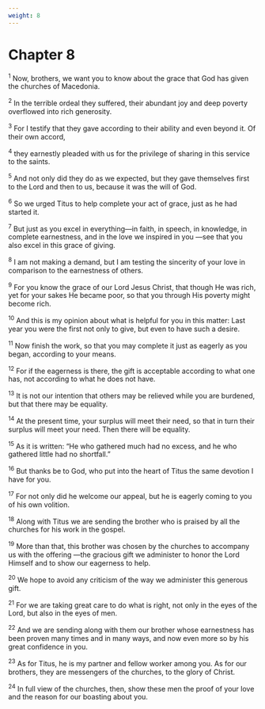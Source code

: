 ```yaml
---
weight: 8
---
```


# Chapter 8

<sup>1</sup> Now, brothers, we want you to know about the grace that God has given the churches of Macedonia. 

<sup>2</sup> In the terrible ordeal they suffered, their abundant joy and deep poverty overflowed into rich generosity. 

<sup>3</sup> For I testify that they gave according to their ability and even beyond it. Of their own accord, 

<sup>4</sup> they earnestly pleaded with us for the privilege of sharing in this service to the saints. 

<sup>5</sup> And not only did they do as we expected, but they gave themselves first to the Lord and then to us, because it was the will of God. 

<sup>6</sup> So we urged Titus to help complete your act of grace, just as he had started it. 

<sup>7</sup> But just as you excel in everything—in faith, in speech, in knowledge, in complete earnestness, and in the love we inspired in you —see that you also excel in this grace of giving. 

<sup>8</sup> I am not making a demand, but I am testing the sincerity of your love in comparison to the earnestness of others. 

<sup>9</sup> For you know the grace of our Lord Jesus Christ, that though He was rich, yet for your sakes He became poor, so that you through His poverty might become rich. 

<sup>10</sup> And this is my opinion about what is helpful for you in this matter: Last year you were the first not only to give, but even to have such a desire. 

<sup>11</sup> Now finish the work, so that you may complete it just as eagerly as you began, according to your means. 

<sup>12</sup> For if the eagerness is there, the gift is acceptable according to what one has, not according to what he does not have. 

<sup>13</sup> It is not our intention that others may be relieved while you are burdened, but that there may be equality. 

<sup>14</sup> At the present time, your surplus will meet their need, so that in turn their surplus will meet your need. Then there will be equality. 

<sup>15</sup> As it is written: “He who gathered much had no excess, and he who gathered little had no shortfall.” 

<sup>16</sup> But thanks be to God, who put into the heart of Titus the same devotion I have for you. 

<sup>17</sup> For not only did he welcome our appeal, but he is eagerly coming to you of his own volition. 

<sup>18</sup> Along with Titus we are sending the brother who is praised by all the churches for his work in the gospel. 

<sup>19</sup> More than that, this brother was chosen by the churches to accompany us with the offering —the gracious gift we administer to honor the Lord Himself and to show our eagerness to help. 

<sup>20</sup> We hope to avoid any criticism of the way we administer this generous gift. 

<sup>21</sup> For we are taking great care to do what is right, not only in the eyes of the Lord, but also in the eyes of men. 

<sup>22</sup> And we are sending along with them our brother whose earnestness has been proven many times and in many ways, and now even more so by his great confidence in you. 

<sup>23</sup> As for Titus, he is my partner and fellow worker among you. As for our brothers, they are messengers of the churches, to the glory of Christ. 

<sup>24</sup> In full view of the churches, then, show these men the proof of your love and the reason for our boasting about you. 


